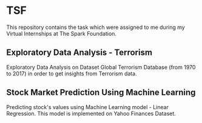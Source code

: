 # TSF
This repository contains the task which were assigned to me during my Virtual Internships at The Spark Foundation.

## **Exploratory Data Analysis - Terrorism**

Exploratory Data Analysis on Dataset Global Terrorism Database (from 1970 to 2017) in order to get insights from Terrorism data.

## **Stock Market Prediction Using Machine Learning** 

Predicting stock's values using Machine Learning model - Linear Regression. This model is implemented on Yahoo Finances Dataset.
